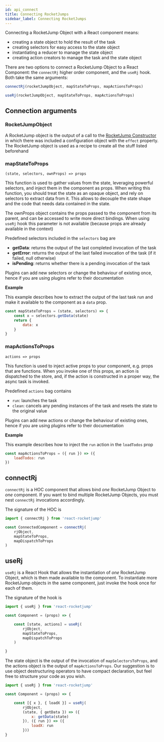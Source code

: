 ```yaml
---
id: api_connect
title: Connecting RocketJumps
sidebar_label: Connecting RocketJumps
---
```

Connecting a RocketJump Object with a React component means:
* creating a state object to hold the result of the task
* creating selectors for easy access to the state object
* instantiating a reducer to manage the state object
* creating action creators to manage the task and the state object

There are two options to connect a RocketJump Object to a React Component: the `connectRj` higher order component, and the `useRj` hook. Both take the same arguments:

```js
connectRj(rocketJumpObject, mapStateToProps, mapActionsToProps)

useRj(rocketJumpObject, mapStateToProps, mapActionsToProps)
```

## Connection arguments

### RocketJumpObject
A RocketJump object is the output of a call to the [RocketJump Constructor](api_rj.md) in which there was included a configuration object with the `effect` property. The RocketJump object is used as a recipe to create all the stuff listed beforehand

### mapStateToProps
`(state, selectors, ownProps) => props`

This function is used to gather values from the state, leveraging powerful selectors, and inject them in the component as props. When writing this function, you should treat the state as an opaque object, and rely on selectors to extract data from it. This allows to decouple the state shape and the code that needs data contained in the state.

The ownProps object contains the props passed to the component from its parent, and can be accessed to write more direct bindings. When using `useRj` hook this parameter is not available (because props are already available in the context)

Predefined selectors included in the `selectors` bag are
* __getData__: returns the output of the last completed invocation of the task
* __getError__: returns the output of the last failed invocation of the task (if it failed, null otherwise)
* __isPending__: returns whether there is a pending invocation of the task

Plugins can add new selectors or change the behaviour of existing once, hence if you are using plugins refer to their documentation

__Example__

This example describes how to extract the output of the last task run and make it available to the component as a `data` prop.

```js
const mapStateToProps = (state, selectors) => {
    const x = selectors.getData(state)
    return {
        data: x
    }
}
```

### mapActionsToProps
`actions => props`


This function is used to inject active props to your component, e.g. props that are functions. When you invoke one of this props, an action is dispatched to the store, and, if the action is constructed in a proper way, the async task is invoked.

Predefined `actions` bag contains
* `run`: launches the task 
* `clean`: cancels any pending instances of the task and resets the state to the original value

Plugins can add new actions or change the behaviour of existing ones, hence if you are using plugins refer to their documentation

__Example__

This example describes how to inject the `run` action in the `loadTodos` prop

```js
const mapActionsToProps = ({ run }) => ({
    loadTodos: run   
})
```

## connectRj

`connectRj` is a HOC component that allows bind _one_ RocketJump Object to _one_ component. If you want to bind multiple RocketJump Objects, you must nest `connectRj` invocations accordingly.

The signature of the HOC is 

```js
import { connectRj } from 'react-rocketjump'

const ConnectedComponent = connectRj(
    rjObject, 
    mapStateToProps, 
    mapDispatchToProps
)
```

## useRj

`useRj` is a React Hook that allows the instantiation of _one_ RocketJump Object, which is then made available to the component. To instantiate more RocketJump objects in the same component, just invoke the hook once for each of them. 

The signature of the hook is
```js
import { useRj } from 'react-rocketjump'

const Component = (props) => {

    const [state, actions] = useRj(
        rjObject, 
        mapStateToProps, 
        mapDispatchToProps
    )

}

```

The state object is the output of the invocation of `mapSelectorsToProps`, and the actions object is the output of `mapActionsToProps`. Our suggestion is to use object destructuring operators to have compact declaration, but feel free to structure your code as you wish.

```js
import { useRj } from 'react-rocketjump'

const Component = (props) => {

    const [{ x }, { loadX }] = useRj(
        rjObject, 
        (state, { getData }) => ({ 
            x: getData(state)
        }), ({ run }) => ({
            loadX: run
        }))
}

```

